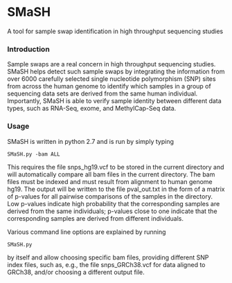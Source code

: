 # SMaSH
A tool for sample swap identification in high throughput sequencing studies

### Introduction ###

Sample swaps are a real concern in high throughput sequencing studies.  SMaSH helps detect such sample swaps by integrating the information from over 6000 carefully selected single nucleotide polymorphism (SNP) sites from across the human genome to identify which samples in a group of sequencing data sets are derived from the same human individual.  Importantly, SMaSH is able to verify sample identity between different data types, such as RNA-Seq, exome, and MethylCap-Seq data.

### Usage ###

SMaSH is written in python 2.7 and is run by simply typing

    SMaSH.py -bam ALL

This requires the file snps_hg19.vcf to be stored in the current directory and will automatically compare all bam files in the current directory.  The bam files must be indexed and must result from alignment to human genome hg19.  The output will be written to the file pval\_out.txt in the form of a matrix of p-values for all pairwise comparisons of the samples in the directory.  Low p-values indicate high probability that the corresponding samples are derived from the same individuals; p-values close to one indicate that the corresponding samples are derived from different individuals.

Various command line options are explained by running

    SMaSH.py

by itself and allow choosing specific bam files, providing different SNP index files, such as, e.g., the file snps_GRCh38.vcf for data aligned to GRCh38, and/or choosing a different output file.
